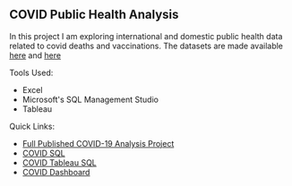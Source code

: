 ## COVID Public Health Analysis

In this project I am exploring international and domestic public health data related to covid deaths and vaccinations. 
The datasets are made available [here](https://github.com/AlexTheAnalyst/PortfolioProjects/blob/2dbf63f2f2e8f7c3ff458abc8dc90ddd555f3e38/CovidDeaths.xlsx) and [here](https://github.com/AlexTheAnalyst/PortfolioProjects/blob/2dbf63f2f2e8f7c3ff458abc8dc90ddd555f3e38/CovidVaccinations.xlsx)

Tools Used:
* Excel
* Microsoft's SQL Management Studio
* Tableau

Quick Links:
* [Full Published COVID-19 Analysis Project](https://medium.com/brittany-phelps-analytics/covid-19-global-health-data-exploration-59a29388ea33)
* [COVID SQL](https://github.com/phelpsbp/Project-Files/blob/main/SQL/COVIDPortfolioProject/COVID%20Porfolio%20Project%20Script.sql)
* [COVID Tableau SQL](https://github.com/phelpsbp/Project-Files/blob/main/SQL/COVIDPortfolioProject/COVID%20Tableau%20Script.sql)
* [COVID Dashboard](https://public.tableau.com/views/CovidDashboard_17001768757930/Dashboard1?:language=en-US&:display_count=n&:origin=viz_share_link)
  
